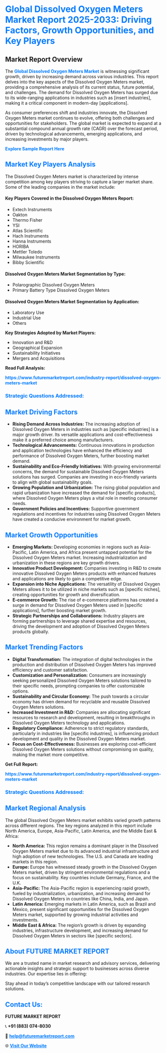 <h1 style="color: #007BFF;">Global Dissolved Oxygen Meters Market Report 2025-2033: Driving Factors, Growth Opportunities, and Key Players</h1>

<section id="overview">
<h2>Market Report Overview</h2>
<p>The <a href="https://www.futuremarketreport.com/industry-report/dissolved-oxygen-meters-market" style="color: #007BFF; text-decoration: none;"><strong>Global Dissolved Oxygen Meters Market</strong></a> is witnessing significant growth, driven by increasing demand across various industries. This report delves into the key aspects of the Dissolved Oxygen Meters market, providing a comprehensive analysis of its current status, future potential, and challenges. The demand for Dissolved Oxygen Meters has surged due to its wide-ranging applications in industries such as [insert industries], making it a critical component in modern-day [applications].</p>
<p>As consumer preferences shift and industries innovate, the Dissolved Oxygen Meters market continues to evolve, offering both challenges and opportunities for stakeholders. The global market is expected to expand at a substantial compound annual growth rate (CAGR) over the forecast period, driven by technological advancements, emerging applications, and increasing investments by major players.</p>
</section>

<section id="overview">
<p><a href="https://www.futuremarketreport.com/request-sample/reportId=102295" style="color: #007BFF; text-decoration: none;"><strong>Explore Sample Report Here</strong></a></p>
</section>

<section id="key-players">
<h2 style="color: #007BFF;">Market Key Players Analysis</h2>
<p>The Dissolved Oxygen Meters market is characterized by intense competition among key players striving to capture a larger market share. Some of the leading companies in the market include:</p>
<h4>Key Players Covered in the Dissolved Oxygen Meters Report:</h4>
<ul><li>Extech Instruments</li><li>Oakton</li><li>Thermo Fisher</li><li>YSI</li><li>Atlas Scientific</li><li>Hach Instruments</li><li>Hanna Instruments</li><li>HORIBA</li><li>Mettler Toledo</li><li>Milwaukee Instruments</li><li>Bibby Scientific</li></ul>
<h4>Dissolved Oxygen Meters Market Segmentation by Type:</h4>
<ul><li>Polarographic Dissolved Oxygen Meters</li><li>Primary Battery Type Dissolved Oxygen Meters</li></ul>

<h4>Dissolved Oxygen Meters Market Segmentation by Application:</h4>
<ul><li>Laboratory Use</li><li>Industrial Use</li><li>Others</li></ul>
<p><strong>Key Strategies Adopted by Market Players:</strong></p>
<ul>
<li>Innovation and R&D</li>
<li>Geographical Expansion</li>
<li>Sustainability Initiatives</li>
<li>Mergers and Acquisitions</li>
</ul>
</section>

<section>
<p><strong>Read Full Analysis: </strong></p><a href="https://www.futuremarketreport.com/industry-report/dissolved-oxygen-meters-market" style="color: #007BFF; text-decoration: none;"><strong>https://www.futuremarketreport.com/industry-report/dissolved-oxygen-meters-market</strong></a>
<h3 style="color: #007BFF;">Strategic Questions Addressed:</h3>
</section>

<section id="driving-factors">
<h2 style="color: #007BFF;">Market Driving Factors</h2>
<ul>
<li><strong>Rising Demand Across Industries:</strong> The increasing adoption of Dissolved Oxygen Meters in industries such as [specific industries] is a major growth driver. Its versatile applications and cost-effectiveness make it a preferred choice among manufacturers.</li>
<li><strong>Technological Advancements:</strong> Continuous innovations in production and application technologies have enhanced the efficiency and performance of Dissolved Oxygen Meters, further boosting market demand.</li>
<li><strong>Sustainability and Eco-Friendly Initiatives:</strong> With growing environmental concerns, the demand for sustainable Dissolved Oxygen Meters solutions has surged. Companies are investing in eco-friendly variants to align with global sustainability goals.</li>
<li><strong>Growing Population and Urbanization:</strong> The rising global population and rapid urbanization have increased the demand for [specific products], where Dissolved Oxygen Meters plays a vital role in meeting consumer needs.</li>
<li><strong>Government Policies and Incentives:</strong> Supportive government regulations and incentives for industries using Dissolved Oxygen Meters have created a conducive environment for market growth.</li>
</ul>
</section>

<section id="growth-opportunities">
<h2 style="color: #007BFF;">Market Growth Opportunities</h2>
<ul>
<li><strong>Emerging Markets:</strong> Developing economies in regions such as Asia-Pacific, Latin America, and Africa present untapped potential for the Dissolved Oxygen Meters market. Increasing industrialization and urbanization in these regions are key growth drivers.</li>
<li><strong>Innovative Product Development:</strong> Companies investing in R&D to create innovative Dissolved Oxygen Meters products with enhanced features and applications are likely to gain a competitive edge.</li>
<li><strong>Expansion into Niche Applications:</strong> The versatility of Dissolved Oxygen Meters allows it to be utilized in niche markets such as [specific niches], creating opportunities for growth and diversification.</li>
<li><strong>E-commerce Growth:</strong> The rise of e-commerce platforms has created a surge in demand for Dissolved Oxygen Meters used in [specific applications], further boosting market growth.</li>
<li><strong>Strategic Partnerships and Collaborations:</strong> Industry players are forming partnerships to leverage shared expertise and resources, driving the development and adoption of Dissolved Oxygen Meters products globally.</li>
</ul>
</section>

<section id="trending-factors">
<h2 style="color: #007BFF;">Market Trending Factors</h2>
<ul>
<li><strong>Digital Transformation:</strong> The integration of digital technologies in the production and distribution of Dissolved Oxygen Meters has improved efficiency and customer satisfaction.</li>
<li><strong>Customization and Personalization:</strong> Consumers are increasingly seeking personalized Dissolved Oxygen Meters solutions tailored to their specific needs, prompting companies to offer customizable options.</li>
<li><strong>Sustainability and Circular Economy:</strong> The push towards a circular economy has driven demand for recyclable and reusable Dissolved Oxygen Meters solutions.</li>
<li><strong>Increased Investment in R&D:</strong> Companies are allocating significant resources to research and development, resulting in breakthroughs in Dissolved Oxygen Meters technology and applications.</li>
<li><strong>Regulatory Compliance:</strong> Adherence to strict regulatory standards, particularly in industries like [specific industries], is influencing product development and quality in the Dissolved Oxygen Meters market.</li>
<li><strong>Focus on Cost-Effectiveness:</strong> Businesses are exploring cost-efficient Dissolved Oxygen Meters solutions without compromising on quality, making the market more competitive.</li>
</ul>
</section>

<section>
<p><strong>Get Full Report: </strong></p><a href="https://www.futuremarketreport.com/industry-report/dissolved-oxygen-meters-market" style="color: #007BFF; text-decoration: none;"><strong>https://www.futuremarketreport.com/industry-report/dissolved-oxygen-meters-market</strong></a>
<h3 style="color: #007BFF;">Strategic Questions Addressed:</h3>
</section>


<section id="regional-analysis">
<h2 style="color: #007BFF;">Market Regional Analysis</h2>
<p>The global Dissolved Oxygen Meters market exhibits varied growth patterns across different regions. The key regions analyzed in this report include North America, Europe, Asia-Pacific, Latin America, and the Middle East & Africa:</p>
<ul>
<li><strong>North America:</strong> This region remains a dominant player in the Dissolved Oxygen Meters market due to its advanced industrial infrastructure and high adoption of new technologies. The U.S. and Canada are leading markets in this region.</li>
<li><strong>Europe:</strong> Europe has witnessed steady growth in the Dissolved Oxygen Meters market, driven by stringent environmental regulations and a focus on sustainability. Key countries include Germany, France, and the U.K.</li>
<li><strong>Asia-Pacific:</strong> The Asia-Pacific region is experiencing rapid growth, fueled by industrialization, urbanization, and increasing demand for Dissolved Oxygen Meters in countries like China, India, and Japan.</li>
<li><strong>Latin America:</strong> Emerging markets in Latin America, such as Brazil and Mexico, present significant opportunities for the Dissolved Oxygen Meters market, supported by growing industrial activities and investments.</li>
<li><strong>Middle East & Africa:</strong> The region’s growth is driven by expanding industries, infrastructure development, and increasing demand for Dissolved Oxygen Meters in sectors like [specific sectors].</li>
</ul>
</section>

<footer>
<h2 style="color: #007BFF;">About FUTURE MARKET REPORT</h2>
<p>We are a trusted name in market research and advisory services, delivering actionable insights and strategic support to businesses across diverse industries. Our expertise lies in offering:</p>

<p>Stay ahead in today’s competitive landscape with our tailored research solutions.</p>

<h2 style="color: #007BFF;">Contact Us:</h2>
<p><strong>FUTURE MARKET REPORT</strong></p>
<p>📞 <strong>+91 (883) 074-8030</strong></p>
<p>📧 <strong><a href="mailto:help@futuremarketreport.com" style="color: #007BFF;">help@futuremarketreport.com</a></strong></p>
<p>🌐 <strong><a href="https://www.futuremarketreport.com/" style="color: #007BFF;">Visit Our Website</a></strong></p>
</footer>